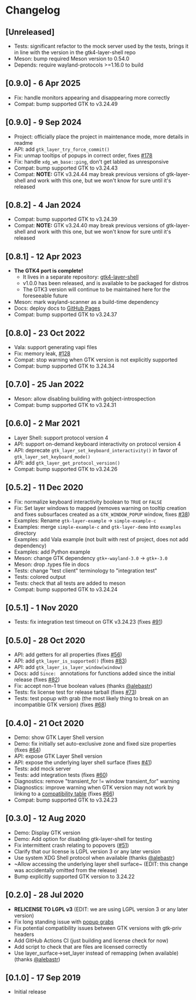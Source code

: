 # Changelog

## [Unreleased]
- Tests: significant refactor to the mock server used by the tests, brings it in line with the version in the gtk4-layer-shell repo
- Meson: bump required Meson version to 0.54.0
- Depends: require wayland-protocols >=1.16.0 to build

## [0.9.0] - 6 Apr 2025
- Fix: handle monitors appearing and disappearing more correctly
- Compat: bump supported GTK to v3.24.49

## [0.9.0] - 9 Sep 2024
- Project: officially place the project in maintenance mode, more details in readme
- API: add `gtk_layer_try_force_commit()`
- Fix: unmap tooltips of popups in correct order, fixes [#178](https://github.com/wmww/gtk-layer-shell/issues/178)
- Fix: handle `xdg_wm_base::ping`, don't get labled as unresponsive
- Compat: bump supported GTK to v3.24.43
- Compat: __NOTE:__ GTK v3.24.44 may break previous versions of gtk-layer-shell and work with this one, but we won't know for sure until it's released

## [0.8.2] - 4 Jan 2024
- Compat: bump supported GTK to v3.24.39
- Compat: __NOTE:__ GTK v3.24.40 may break previous versions of gtk-layer-shell and work with this one, but we won't know for sure until it's released

## [0.8.1] - 12 Apr 2023
- __The GTK4 port is complete!__
  - It lives in a separate repository: [gtk4-layer-shell](github.com/wmww/gtk4-layer-shell)
  - v1.0.0 has been released, and is available to be packaged for distros
  - The GTK3 version will continue to be maintained here for the foreseeable future
- Meson: mark wayland-scanner as a build-time dependency
- Docs: deploy docs to [GitHub Pages](wmww.github.io/gtk-layer-shell)
- Compat: bump supported GTK to v3.24.37

## [0.8.0] - 23 Oct 2022
- Vala: support generating vapi files
- Fix: memory leak, [#128](https://github.com/wmww/gtk-layer-shell/issues/128)
- Compat: stop warning when GTK version is not explicitly supported
- Compat: bump supported GTK to 3.24.34

## [0.7.0] - 25 Jan 2022
- Meson: allow disabling building with gobject-introspection
- Compat: bump supported GTK to v3.24.31

## [0.6.0] - 2 Mar 2021
- Layer Shell: support protocol version 4
- API: support on-demand keyboard interactivity on protocol version 4
- API: deprecate `gtk_layer_set_keyboard_interactivity()` in favor of `gtk_layer_set_keyboard_mode()`
- API: add `gtk_layer_get_protocol_version()`
- Compat: bump supported GTK to v3.24.26

## [0.5.2] - 11 Dec 2020
- Fix: normalize keyboard interactivity boolean to `TRUE` or `FALSE`
- Fix: Set layer windows to mapped (removes warning on tooltip creation and fixes subsurfaces created as a `GTK_WINDOW_POPUP` window, fixes [#38](https://github.com/wmww/gtk-layer-shell/issues/38))
- Examples: Rename `gtk-layer-example` -> `simple-example-c`
- Examples: merge `simple-example-c` and `gtk-layer-demo` into `examples` directory
- Examples: add Vala example (not built with rest of project, does not add dependency)
- Examples: add Python example
- Meson: change GTK dependency `gtk+-wayland-3.0` -> `gtk+-3.0`
- Meson: drop .types file in docs
- Tests: change "test client" terminology to "integration test"
- Tests: colored output
- Tests: check that all tests are added to meson
- Compat: bump supported GTK to v3.24.24

## [0.5.1] - 1 Nov 2020
- Tests: fix integration test timeout on GTK v3.24.23 (fixes [#91](https://github.com/wmww/gtk-layer-shell/issues/91))

## [0.5.0] - 28 Oct 2020
- API: add getters for all properties (fixes [#56](https://github.com/wmww/gtk-layer-shell/issues/56))
- API: add `gtk_layer_is_supported()` (fixes [#83](https://github.com/wmww/gtk-layer-shell/issues/83))
- API: add `gtk_layer_is_layer_window(window)`
- Docs: add `Since: ` annotations for functions added since the initial release (fixes [#82](https://github.com/wmww/gtk-layer-shell/issues/82))
- Fix: accept non-1 true boolean values (thanks [@alebastr](https://github.com/alebastr))
- Tests: fix license test for release tarball (fixes [#73](https://github.com/wmww/gtk-layer-shell/issues/73))
- Tests: test popup with grab (the most likely thing to break on an incompatible GTK version) (fixes [#68](https://github.com/wmww/gtk-layer-shell/issues/68))

## [0.4.0] - 21 Oct 2020
- Demo: show GTK Layer Shell version
- Demo: fix initially set auto-exclusive zone and fixed size properties (fixes [#64](https://github.com/wmww/gtk-layer-shell/issues/64))
- API: expose GTK Layer Shell version
- API: expose the underlying layer shell surface (fixes [#41](https://github.com/wmww/gtk-layer-shell/issues/41))
- Tests: add mock server
- Tests: add integration tests (fixes [#60](https://github.com/wmww/gtk-layer-shell/issues/60))
- Diagnostics: remove "transient_for != window transient_for" warning
- Diagnostics: improve warning when GTK version may not work by linking to a [compatibility table](https://github.com/wmww/gtk-layer-shell/blob/master/compatibility.md) (fixes [#66](https://github.com/wmww/gtk-layer-shell/issues/66))
- Compat: bump supported GTK to v3.24.23

## [0.3.0] - 12 Aug 2020
- Demo: Display GTK version
- Demo: Add option for disabling gtk-layer-shell for testing
- Fix intermittent crash relating to popovers ([#51](https://github.com/wmww/gtk-layer-shell/issues/51))
- Clarify that our license is LGPL version 3 or any later version
- Use system XDG Shell protocol when available (thanks [@alebastr](https://github.com/alebastr))
- ~Allow accessing the underlying layer shell surface~ (EDIT: this change was accidentally omitted from the release)
- Bump explicitly supported GTK version to 3.24.22

## [0.2.0] - 28 Jul 2020
- __RELICENSE TO LGPL v3__ (EDIT: we are using LGPL version 3 or any later version)
- Fix long standing issue with [popup grabs](https://github.com/wmww/gtk-layer-shell/issues/9)
- Fix potential compatibility issues between GTK versions with gtk-priv headers
- Add GitHub Actions CI (just building and license check for now)
- Add script to check that are files are licensed correctly
- Use layer_surface->set_layer instead of remapping (when available) (thanks [@alebastr](https://github.com/alebastr))

## [0.1.0] - 17 Sep 2019
- Initial release
